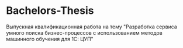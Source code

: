 # Bachelors-Thesis
Выпускная квалификационная работа на тему "Разработка сервиса умного поиска бизнес-процессов с использованием методов машинного обучения для 1С: ЦУП"
